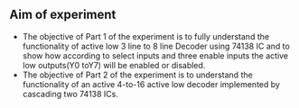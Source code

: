 ## Aim of experiment

- The objective of Part 1 of the experiment is to fully understand the functionality of active low 3 line to 8 line Decoder using 74138 IC and to show how according to select inputs and three enable inputs the active low outputs(Y0 toY7) will be enabled or disabled.
- The objective of Part 2 of the experiment is to understand the functionality of an active 4-to-16 active low decoder implemented by cascading two 74138 ICs.